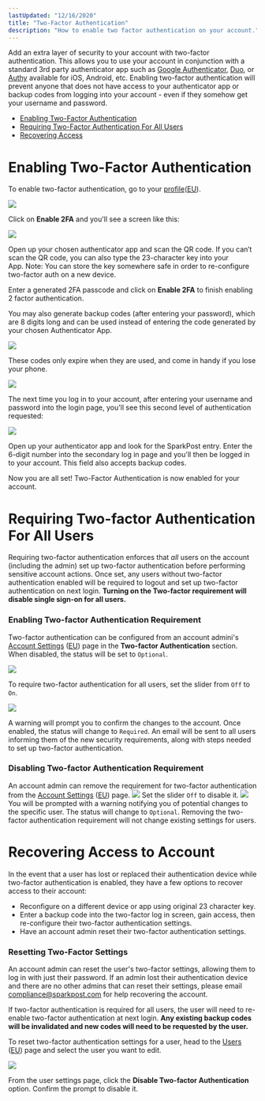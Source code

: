 ```yaml
---
lastUpdated: "12/16/2020"
title: "Two-Factor Authentication"
description: "How to enable two factor authentication on your account."
---
```


Add an extra layer of security to your account with two-factor authentication. This allows you to use your account in conjunction with a standard 3rd party authenticator app such as [Google Authenticator](https://support.google.com/accounts/answer/1066447), [Duo](https://duo.com/product/trusted-users/two-factor-authentication/duo-mobile), or [Authy](https://www.authy.com/app/mobile/) available for iOS, Android, etc. Enabling two-factor authentication will prevent anyone that does not have access to your authenticator app or backup codes from logging into your account - even if they somehow get your username and password.

* [Enabling Two-Factor Authentication](#enabling-two-factor-authentication)
* [Requiring Two-Factor Authentication For All Users](#requiring-two-factor-authentication-for-all-users)
* [Recovering Access](#recovering-access-to-account)

# Enabling Two-Factor Authentication

To enable two-factor authentication, go to your [profile](https://app.sparkpost.com/account/profile)([EU](https://app.eu.sparkpost.com/account/profile)).

![](media/enabling-two-factor-authentication/profile-page.png)

Click on **Enable 2FA** and you'll see a screen like this:

![](media/enabling-two-factor-authentication/2-factor-auth-popup.png)

Open up your chosen authenticator app and scan the QR code. If you can’t scan the QR code, you can also type the 23-character key into your App. Note: You can store the key somewhere safe in order to re-configure two-factor auth on a new device.

Enter a generated 2FA passcode and click on **Enable 2FA** to finish enabling 2 factor authentication.

You may also generate backup codes (after entering your password), which are 8 digits long and can be used instead of entering the code generated by your chosen Authenticator App.

![](media/enabling-two-factor-authentication/generate-2-factor-backup-codes.png)

These codes only expire when they are used, and come in handy if you lose your phone.

![](media/enabling-two-factor-authentication/view-2-factor-backup-codes.png)

The next time you log in to your account, after entering your username and password into the login page, you'll see this second level of authentication requested:

![](media/enabling-two-factor-authentication/login-with-2-factor-auth.png)

Open up your authenticator app and look for the SparkPost entry. Enter the 6-digit number into the secondary log in page and you'll then be logged in to your account. This field also accepts backup codes.

Now you are all set! Two-Factor Authentication is now enabled for your account.

# Requiring Two-factor Authentication For All Users
Requiring two-factor authentication enforces that *all* users on the account (including the admin) set up two-factor authentication before performing sensitive account actions. Once set, any users without two-factor authentication enabled will be required to logout and set up two-factor authentication on next login.
**Turning on the Two-factor requirement will disable single sign-on for all users.**

### Enabling Two-factor Authentication Requirement
Two-factor authentication can be configured from an account admini's [Account Settings](https://app.eu.sparkpost.com/account/profile) ([EU](https://app.eu.sparkpost.com/account/settings)) page in the **Two-factor Authentication** section. When disabled, the status will be set to `Optional`.

![](media/enabling-two-factor-authentication/enable-2fa-enforcement.png)

To require two-factor authentication for all users, set the slider from `Off` to `On`.

![](media/enabling-two-factor-authentication/warning-enable-2fa-enforcement.png)

A warning will prompt you to confirm the changes to the account. Once enabled, the status will change to `Required`. An email will be sent to all users informing them of the new security requirements, along with steps needed to set up two-factor authentication.

### Disabling Two-factor Authentication Requirement
An account admin can remove the requirement for two-factor authentication from the [Account Settings](https://app.sparkpost.com/account/settings) ([EU](https://app.eu.sparkpost.com/account/settings)) page.
![](media/enabling-two-factor-authentication/disable-2fa-enforcement.png)
Set the slider `Off` to disable it.
![](media/enabling-two-factor-authentication/warning-disable-2fa-enforcement.png)
You will be prompted with a warning notifying you of potential changes to the specific user. The status will change to `Optional`. Removing the two-factor authentication requirement will not change existing settings for users.

# Recovering Access to Account
In the event that a user has lost or replaced their authentication device while two-factor authentication is enabled, they have a few options to recover access to their account:
* Reconfigure on a different device or app using original 23 character key.
* Enter a backup code into the two-factor log in screen, gain access, then re-configure their two-factor authentication settings.
* Have an account admin reset their two-factor authentication settings.

### Resetting Two-Factor Settings 
An account admin can reset the user's two-factor settings, allowing them to log in with just their password. If an admin lost their authentication device and there are no other admins that can reset their settings, please email [compliance@sparkpost.com](mailto:compliance@sparkpost.com) for help recovering the account.

If two-factor authentication is required for all users, the user will need to re-enable two-factor authentication at next login. **Any existing backup codes will be invalidated and new codes will need to be requested by the user.** 

To reset two-factor authentication settings for a user, head to the [Users](https://app.sparkpost.com/account/users) ([EU](https://app.eu.sparkpost.com/account/users)) page and select the user you want to edit.

![](media/enabling-two-factor-authentication/disable-2fa-user.png)

From the user settings page, click the **Disable Two-factor Authentication** option. Confirm the prompt to disable it.
